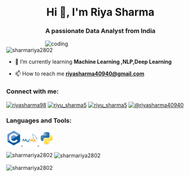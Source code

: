 <h1 align="center">Hi 👋, I'm Riya Sharma</h1>
<h3 align="center">A passionate Data Analyst from India</h3>

<img align="right" alt="coding" width="400" src="https://miro.medium.com/v2/resize:fit:1024/1*hZJV9DjRZW9DJ4XfRwQaIA.png" >

<p align="left">
 <img src="https://komarev.com/ghpvc/?username=sharmariya2802&label=Profile%20views&color=0e75b6&style=flat" alt="sharmariya2802" /> </p>

- 🌱 I’m currently learning **Machine Learning ,NLP,Deep Learning**

- 📫 How to reach me **riyasharma40940@gmail.com**

<h3 align="left">Connect with me:</h3>
<p align="left">
<a href="https://kaggle.com/riyasharma98" target="blank"><img align="center" src="https://raw.githubusercontent.com/rahuldkjain/github-profile-readme-generator/master/src/images/icons/Social/kaggle.svg" alt="riyasharma98" height="30" width="40" /></a>
<a href="https://instagram.com/riyu_sharma5" target="blank"><img align="center" src="https://raw.githubusercontent.com/rahuldkjain/github-profile-readme-generator/master/src/images/icons/Social/instagram.svg" alt="riyu_sharma5" height="30" width="40" /></a>
<a href="https://www.leetcode.com/riyu_sharma5" target="blank"><img align="center" src="https://raw.githubusercontent.com/rahuldkjain/github-profile-readme-generator/master/src/images/icons/Social/leet-code.svg" alt="riyu_sharma5" height="30" width="40" /></a>
<a href="https://www.hackerearth.com/@riyasharma40940" target="blank"><img align="center" src="https://raw.githubusercontent.com/rahuldkjain/github-profile-readme-generator/master/src/images/icons/Social/hackerearth.svg" alt="@riyasharma40940" height="30" width="40" /></a>
</p>

<h3 align="left">Languages and Tools:</h3>
<p align="left"> <a href="https://www.cprogramming.com/" target="_blank" rel="noreferrer"> <img src="https://raw.githubusercontent.com/devicons/devicon/master/icons/c/c-original.svg" alt="c" width="40" height="40"/> </a> <a href="https://www.mysql.com/" target="_blank" rel="noreferrer"> <img src="https://raw.githubusercontent.com/devicons/devicon/master/icons/mysql/mysql-original-wordmark.svg" alt="mysql" width="40" height="40"/> </a> <a href="https://www.python.org" target="_blank" rel="noreferrer"> <img src="https://raw.githubusercontent.com/devicons/devicon/master/icons/python/python-original.svg" alt="python" width="40" height="40"/> </a> </p>

<p><img align="left" src="https://github-readme-stats.vercel.app/api/top-langs?username=sharmariya2802&show_icons=true&locale=en&layout=compact" alt="sharmariya2802" /></p>

<p>&nbsp;<img align="center" src="https://github-readme-stats.vercel.app/api?username=sharmariya2802&show_icons=true&locale=en" alt="sharmariya2802" /></p>

<p><img align="center" src="https://github-readme-streak-stats.herokuapp.com/?user=sharmariya2802&" alt="sharmariya2802" /></p>
